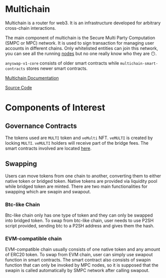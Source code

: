 # Multichain
Multichain is a router for web3. It is an infrastructure developed for arbitrary cross-chain interactions.

The main component of multichain is the Secure Multi Party Computation (SMPC or MPC) network. It is used to sign transaction for managing user accounts in different chains. Only whitelisted entities can join this network, you can see all the running [nodes](https://scan.multichain.org/#/network) but no one really know who they are 😶.

`anyswap-v1-core` consists of older smart contracts while `multichain-smart-contracts` stores newer smart contracts.

[Multichain Documentation](https://docs.multichain.org/)

[Source Code](https://github.com/anyswap)

# Components of Interest

## Governance Contracts
The tokens used are `MULTI` token and `veMulti` NFT. `veMULTI` is created by locking `MULTI`. `veMULTI` holders will receive part of the bridge fees. The smart contracts involved are located [here](./Contracts/veMULTI/contracts).

## Swapping
Users can move tokens from one chain to another, converting them to either native token or bridged token. Native tokens are provided via liquidity pool while bridged token are minted. There are two main functionalities for swapping which are swapin and swapout.

### Btc-like Chain
Btc-like chain only has one type of token and they can only be swapped into bridged token. To swap from btc-like chain, user needs to use P2SH script provided, sending btc to a P2SH address and gives them the hash.

### EVM-compatible chain
EVM-compatible chain usually consists of one native token and any amount of ERC20 token. To swap from EVM chain, user can simply use swapout function in smart contracts. The smart contract also consists of swapin function that can only be invoked by MPC nodes, so it is supposed that the swapin is called automatically by SMPC network after calling swapout.
